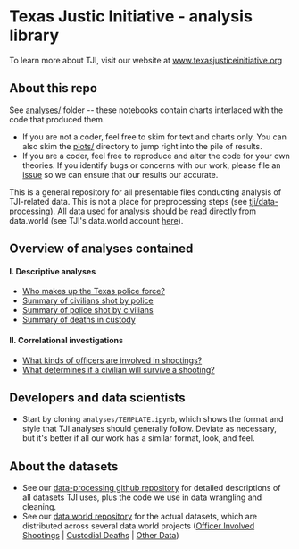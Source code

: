 # Texas Justic Initiative - analysis library

To learn more about TJI, visit our website at www.texasjusticeinitiative.org

## About this repo

See [analyses/](https://github.com/texas-justice-initiative/analysis/tree/master/analyses) folder -- these notebooks contain charts interlaced with the code that produced them.
  * If you are not a coder, feel free to skim for text and charts only. You can also skim the [plots/](https://github.com/texas-justice-initiative/analysis/tree/master/plots) directory to jump right into the pile of results.
  * If you are a coder, feel free to reproduce and alter the code for your own theories. If you identify bugs or concerns with our work, please file an [issue](https://github.com/texas-justice-initiative/analysis/issues) so we can ensure that our results our accurate.

This is a general repository for all presentable files conducting analysis of TJI-related data. This is not a place for preprocessing steps (see [tji/data-processing](https://github.com/texas-justice-initiative/data-processing)). All data used for analysis should be read directly from data.world (see TJI's data.world account [here](https://data.world/tji)).

## Overview of analyses contained

#### I. Descriptive analyses
* [Who makes up the Texas police force?](https://github.com/texas-justice-initiative/analysis/blob/master/analyses/officer_population_descriptive_analylsis.ipynb)
* [Summary of civilians shot by police](https://github.com/texas-justice-initiative/analysis/blob/master/analyses/ois_descriptive_analysis_civilians_shot.ipynb)
* [Summary of police shot by civilians](https://github.com/texas-justice-initiative/analysis/blob/master/analyses/ois_descriptive_analysis_officers_shot.ipynb)
* [Summary of deaths in custody](https://github.com/texas-justice-initiative/analysis/blob/master/analyses/cdr_explore.ipynb)

#### II. Correlational investigations
* [What kinds of officers are involved in shootings?](https://github.com/texas-justice-initiative/analysis/blob/master/analyses/ois_which_officers.ipynb)
* [What determines if a civilian will survive a shooting?](https://github.com/texas-justice-initiative/analysis/blob/master/analyses/ois_who_survives_shootings.ipynb)

## Developers and data scientists
* Start by cloning `analyses/TEMPLATE.ipynb`, which shows the format and style that TJI analyses should generally follow. Deviate as necessary, but it's better if all our work has a similar format, look, and feel.

## About the datasets

* See our [data-processing github repository](https://github.com/texas-justice-initiative/data-processing) for detailed descriptions of all datasets TJI uses, plus the code we use in data wrangling and cleaning.
* See our [data.world repository](https://data.world/tji) for the actual datasets, which are distributed across several data.world projects ([Officer Involved Shootings](https://data.world/tji/officer-involved-shootings) | [Custodial Deaths](https://data.world/tji/tx-deaths-in-custody-2005-2015) | [Other Data](https://data.world/tji/auxiliary-datasets))
